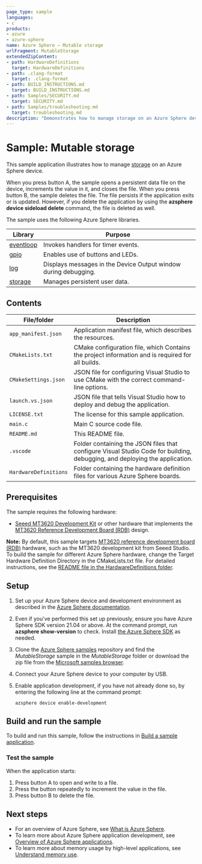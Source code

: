 ```yaml
---
page_type: sample
languages:
- c
products:
- azure
- azure-sphere
name: Azure Sphere – Mutable storage
urlFragment: MutableStorage
extendedZipContent:
- path: HardwareDefinitions
  target: HardwareDefinitions
- path: .clang-format
  target: .clang-format
- path: BUILD_INSTRUCTIONS.md
  target: BUILD_INSTRUCTIONS.md
- path: Samples/SECURITY.md
  target: SECURITY.md
- path: Samples/troubleshooting.md
  target: troubleshooting.md
description: "Demonstrates how to manage storage on an Azure Sphere device."
---
```


# Sample: Mutable storage

This sample application illustrates how to manage [storage](https://docs.microsoft.com/azure-sphere/app-development/storage) on an Azure Sphere device.

When you press button A, the sample opens a persistent data file on the device, increments the value in it, and closes the file. When you press button B, the sample deletes the file. The file persists if the application exits or is updated. However, if you delete the application by using the **azsphere device sideload delete** command, the file is deleted as well.

The sample uses the following Azure Sphere libraries.

| Library   | Purpose  |
|-----------|----------|
| [eventloop](https://docs.microsoft.com/azure-sphere/reference/applibs-reference/applibs-eventloop/eventloop-overview) | Invokes handlers for timer events. |
| [gpio](https://docs.microsoft.com/azure-sphere/reference/applibs-reference/applibs-gpio/gpio-overview) | Enables use of buttons and LEDs. |
| [log](https://docs.microsoft.com/azure-sphere/reference/applibs-reference/applibs-log/log-overview) | Displays messages in the Device Output window during debugging. |
| [storage](https://docs.microsoft.com/azure-sphere/reference/applibs-reference/applibs-storage/storage-overview) | Manages persistent user data. |

## Contents

| File/folder           | Description |
|-----------------------|-------------|
| `app_manifest.json`   | Application manifest file, which describes the resources. |
| `CMakeLists.txt`      | CMake configuration file, which Contains the project information and is required for all builds. |
| `CMakeSettings.json`  | JSON file for configuring Visual Studio to use CMake with the correct command-line options. |
| `launch.vs.json`      | JSON file that tells Visual Studio how to deploy and debug the application. |
| `LICENSE.txt`         | The license for this sample application. |
| `main.c`              | Main C source code file. |
| `README.md`           | This README file. |
| `.vscode`             | Folder containing the JSON files that configure Visual Studio Code for building, debugging, and deploying the application. |
| `HardwareDefinitions` | Folder containing the hardware definition files for various Azure Sphere boards. |

## Prerequisites

The sample requires the following hardware:

- [Seeed MT3620 Development Kit](https://aka.ms/azurespheredevkits) or other hardware that implements the [MT3620 Reference Development Board (RDB)](https://docs.microsoft.com/azure-sphere/hardware/mt3620-reference-board-design) design.

**Note:** By default, this sample targets [MT3620 reference development board (RDB)](https://docs.microsoft.com/azure-sphere/hardware/mt3620-reference-board-design) hardware, such as the MT3620 development kit from Seeed Studio. To build the sample for different Azure Sphere hardware, change the Target Hardware Definition Directory in the CMakeLists.txt file. For detailed instructions, see the [README file in the HardwareDefinitions folder](../../../HardwareDefinitions/README.md).

## Setup

1. Set up your Azure Sphere device and development environment as described in the [Azure Sphere documentation](https://docs.microsoft.com/azure-sphere/install/overview).
1. Even if you've performed this set up previously, ensure you have Azure Sphere SDK version 21.04 or above. At the command prompt, run **azsphere show-version** to check. Install [the Azure Sphere SDK](https://docs.microsoft.com/azure-sphere/install/install-sdk) as needed.
1. Clone the [Azure Sphere samples](https://github.com/Azure/azure-sphere-samples) repository and find the *MutableStorage* sample in the *MutableStorage* folder or download the zip file from the [Microsoft samples browser](https://docs.microsoft.com/samples/azure/azure-sphere-samples/mutablestorage/).
1. Connect your Azure Sphere device to your computer by USB.
1. Enable application development, if you have not already done so, by entering the following line at the command prompt:

   `azsphere device enable-development`

## Build and run the sample

To build and run this sample, follow the instructions in [Build a sample application](../../BUILD_INSTRUCTIONS.md).

### Test the sample

When the application starts:

1. Press button A to open and write to a file.
1. Press the button repeatedly to increment the value in the file.
1. Press button B to delete the file.

## Next steps

- For an overview of Azure Sphere, see [What is Azure Sphere](https://docs.microsoft.com/azure-sphere/product-overview/what-is-azure-sphere).
- To learn more about Azure Sphere application development, see [Overview of Azure Sphere applications](https://docs.microsoft.com/azure-sphere/app-development/applications-overview).
- To learn more about memory usage by high-level applications, see [Understand memory use](https://docs.microsoft.com/azure-sphere/app-development/application-memory-usage).
